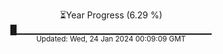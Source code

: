 <p align="center">
⏳Year Progress (6.29 %)<br>
█▁▁▁▁▁▁▁▁▁▁▁▁▁▁▁▁▁▁▁▁▁▁▁▁▁▁▁▁▁ <br>
<sub>Updated: Wed, 24 Jan 2024 00:09:09 GMT</sub>
</p>

